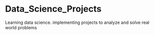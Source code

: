 # Data_Science_Projects
Learning data science.
implementing projects to analyze and solve real world problems 
